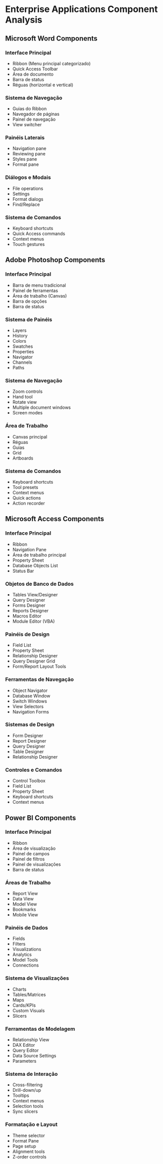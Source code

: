 # Enterprise Applications Component Analysis

## Microsoft Word Components

### Interface Principal
- Ribbon (Menu principal categorizado)
- Quick Access Toolbar
- Área de documento
- Barra de status
- Réguas (horizontal e vertical)

### Sistema de Navegação
- Guias do Ribbon
- Navegador de páginas
- Painel de navegação
- View switcher

### Painéis Laterais
- Navigation pane
- Reviewing pane
- Styles pane
- Format pane

### Diálogos e Modais
- File operations
- Settings
- Format dialogs
- Find/Replace

### Sistema de Comandos
- Keyboard shortcuts
- Quick Access commands
- Context menus
- Touch gestures

## Adobe Photoshop Components

### Interface Principal
- Barra de menu tradicional
- Painel de ferramentas
- Área de trabalho (Canvas)
- Barra de opções
- Barra de status

### Sistema de Painéis
- Layers
- History
- Colors
- Swatches
- Properties
- Navigator
- Channels
- Paths

### Sistema de Navegação
- Zoom controls
- Hand tool
- Rotate view
- Multiple document windows
- Screen modes

### Área de Trabalho
- Canvas principal
- Réguas
- Guias
- Grid
- Artboards

### Sistema de Comandos
- Keyboard shortcuts
- Tool presets
- Context menus
- Quick actions
- Action recorder

## Microsoft Access Components

### Interface Principal
- Ribbon
- Navigation Pane
- Área de trabalho principal
- Property Sheet
- Database Objects List
- Status Bar

### Objetos de Banco de Dados
- Tables View/Designer
- Query Designer
- Forms Designer
- Reports Designer
- Macros Editor
- Module Editor (VBA)

### Painéis de Design
- Field List
- Property Sheet
- Relationship Designer
- Query Designer Grid
- Form/Report Layout Tools

### Ferramentas de Navegação
- Object Navigator
- Database Window
- Switch Windows
- View Selectors
- Navigation Forms

### Sistemas de Design
- Form Designer
- Report Designer
- Query Designer
- Table Designer
- Relationship Designer

### Controles e Comandos
- Control Toolbox
- Field List
- Property Sheet
- Keyboard shortcuts
- Context menus

## Power BI Components

### Interface Principal
- Ribbon
- Área de visualização
- Painel de campos
- Painel de filtros
- Painel de visualizações
- Barra de status

### Áreas de Trabalho
- Report View
- Data View
- Model View
- Bookmarks
- Mobile View

### Painéis de Dados
- Fields
- Filters
- Visualizations
- Analytics
- Model Tools
- Connections

### Sistema de Visualizações
- Charts
- Tables/Matrices
- Maps
- Cards/KPIs
- Custom Visuals
- Slicers

### Ferramentas de Modelagem
- Relationship View
- DAX Editor
- Query Editor
- Data Source Settings
- Parameters

### Sistema de Interação
- Cross-filtering
- Drill-down/up
- Tooltips
- Context menus
- Selection tools
- Sync slicers

### Formatação e Layout
- Theme selector
- Format Pane
- Page setup
- Alignment tools
- Z-order controls